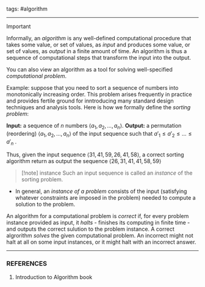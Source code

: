 tags: #algorithm

---
> [!important]
> Informally, an *algorithm* is any well-defined computational procedure that takes some value, or set of values, as *input* and produces some value, or set of values, as *output* in a finite amount of time. An algorithm is thus a sequence of computational steps that transform the input into the output.

You can also view an algorithm as a tool for solving well-specified *computational problem*.

Example:
suppose that you need to sort a sequence of numbers into monotonically increasing order. This problem arises frequently in practice and provides fertile ground for inntroducing many standard design techniques and analysis tools. Here is how we formally define the *sorting problem*:

**Input:** a sequence of $n$ numbers $\langle a_{1},a_{2},..., a_{n} \rangle$.
**Output:** a permutation (reordering) $\langle a_{1},a_{2},..., a_{n} \rangle$ of the input sequence such that $a'_1 \leq a'_2 \leq ... \leq a'_n$ .

Thus, given the input sequence $\langle 31,41,59,26,41,58 \rangle$, a correct sorting algorithm return as output the sequence $\langle 26,31,41,41,58,59 \rangle$

> [!note] instance
> Such an input sequence is called an *instance* of the sorting problem.

 + In general, an *instance of a problem* consists of the input (satisfying whatever constraints are imposed in the problem) needed to compute a solution to the problem.

An algorithm for a computational problem is *correct* if, for every problem instance provided as input, it *halts* - finishes its computing in finite time - and outputs the correct sulution to the problem instance.
A correct algrorithm *solves* the given computational problem. An incorrect might not halt at all on some input instances, or it might halt with an incorrect answer.

---
### REFERENCES
1. Introduction to Algorithm book
